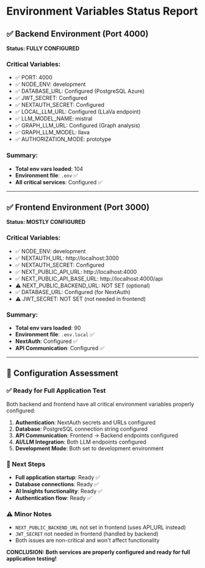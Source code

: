 # Environment Variables Status Report

## ✅ Backend Environment (Port 4000)
**Status: FULLY CONFIGURED**

### Critical Variables:
- ✅ PORT: 4000
- ✅ NODE_ENV: development
- ✅ DATABASE_URL: Configured (PostgreSQL Azure)
- ✅ JWT_SECRET: Configured
- ✅ NEXTAUTH_SECRET: Configured
- ✅ LOCAL_LLM_URL: Configured (LLaVa endpoint)
- ✅ LLM_MODEL_NAME: mistral
- ✅ GRAPH_LLM_URL: Configured (Graph analysis)
- ✅ GRAPH_LLM_MODEL: llava
- ✅ AUTHORIZATION_MODE: prototype

### Summary:
- **Total env vars loaded**: 104
- **Environment file**: `.env` ✅
- **All critical services**: Configured ✅

---

## ✅ Frontend Environment (Port 3000)
**Status: MOSTLY CONFIGURED**

### Critical Variables:
- ✅ NODE_ENV: development
- ✅ NEXTAUTH_URL: http://localhost:3000
- ✅ NEXTAUTH_SECRET: Configured
- ✅ NEXT_PUBLIC_API_URL: http://localhost:4000
- ✅ NEXT_PUBLIC_API_BASE_URL: http://localhost:4000/api
- ⚠️  NEXT_PUBLIC_BACKEND_URL: NOT SET (optional)
- ✅ DATABASE_URL: Configured (for NextAuth)
- ⚠️  JWT_SECRET: NOT SET (not needed in frontend)

### Summary:
- **Total env vars loaded**: 90
- **Environment file**: `.env.local` ✅
- **NextAuth**: Configured ✅
- **API Communication**: Configured ✅

---

## 🎯 Configuration Assessment

### ✅ Ready for Full Application Test
Both backend and frontend have all critical environment variables properly configured:

1. **Authentication**: NextAuth secrets and URLs configured
2. **Database**: PostgreSQL connection string configured
3. **API Communication**: Frontend → Backend endpoints configured
4. **AI/LLM Integration**: Both LLM endpoints configured
5. **Development Mode**: Both set to development environment

### 🚀 Next Steps
- **Full application startup**: Ready ✅
- **Database connections**: Ready ✅
- **AI Insights functionality**: Ready ✅
- **Authentication flow**: Ready ✅

### ⚠️ Minor Notes
- `NEXT_PUBLIC_BACKEND_URL` not set in frontend (uses API_URL instead)
- `JWT_SECRET` not needed in frontend (handled by backend)
- Both issues are non-critical and won't affect functionality

**CONCLUSION: Both services are properly configured and ready for full application testing!**
